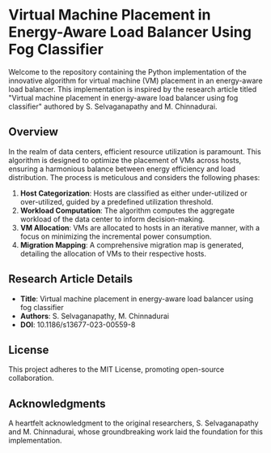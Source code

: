 # Virtual Machine Placement in Energy-Aware Load Balancer Using Fog Classifier

Welcome to the repository containing the Python implementation of the innovative algorithm for virtual machine (VM) placement in an energy-aware load balancer. This implementation is inspired by the research article titled "Virtual machine placement in energy-aware load balancer using fog classifier" authored by S. Selvaganapathy and M. Chinnadurai.

## Overview

In the realm of data centers, efficient resource utilization is paramount. This algorithm is designed to optimize the placement of VMs across hosts, ensuring a harmonious balance between energy efficiency and load distribution. The process is meticulous and considers the following phases:

1. **Host Categorization**: Hosts are classified as either under-utilized or over-utilized, guided by a predefined utilization threshold.
2. **Workload Computation**: The algorithm computes the aggregate workload of the data center to inform decision-making.
3. **VM Allocation**: VMs are allocated to hosts in an iterative manner, with a focus on minimizing the incremental power consumption.
4. **Migration Mapping**: A comprehensive migration map is generated, detailing the allocation of VMs to their respective hosts.

## Research Article Details

- **Title**: Virtual machine placement in energy-aware load balancer using fog classifier
- **Authors**: S. Selvaganapathy, M. Chinnadurai
- **DOI**: 10.1186/s13677-023-00559-8

## License

This project adheres to the MIT License, promoting open-source collaboration.

## Acknowledgments

A heartfelt acknowledgment to the original researchers, S. Selvaganapathy and M. Chinnadurai, whose groundbreaking work laid the foundation for this implementation.

